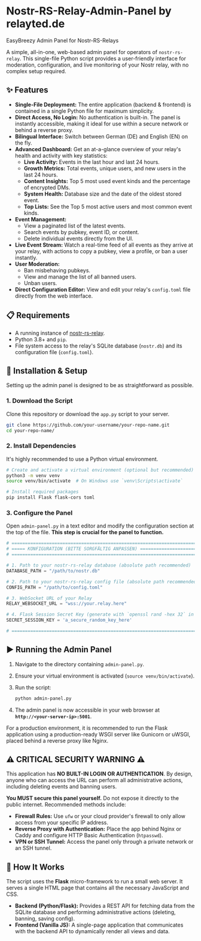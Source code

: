 # Nostr-RS-Relay-Admin-Panel by relayted.de
EasyBreezy Admin Panel for Nostr-RS-Relays

A simple, all-in-one, web-based admin panel for operators of `nostr-rs-relay`. This single-file Python script provides a user-friendly interface for moderation, configuration, and live monitoring of your Nostr relay, with no complex setup required.

## ✨ Features

*   **Single-File Deployment:** The entire application (backend & frontend) is contained in a single Python file for maximum simplicity.
*   **Direct Access, No Login:** No authentication is built-in. The panel is instantly accessible, making it ideal for use within a secure network or behind a reverse proxy.
*   **Bilingual Interface:** Switch between German (DE) and English (EN) on the fly.
*   **Advanced Dashboard:** Get an at-a-glance overview of your relay's health and activity with key statistics:
    *   **Live Activity:** Events in the last hour and last 24 hours.
    *   **Growth Metrics:** Total events, unique users, and new users in the last 24 hours.
    *   **Content Insights:** Top 5 most used event kinds and the percentage of encrypted DMs.
    *   **System Health:** Database size and the date of the oldest stored event.
    *   **Top Lists:** See the Top 5 most active users and most common event kinds.
*   **Event Management:**
    *   View a paginated list of the latest events.
    *   Search events by pubkey, event ID, or content.
    *   Delete individual events directly from the UI.
*   **Live Event Stream:** Watch a real-time feed of all events as they arrive at your relay, with actions to copy a pubkey, view a profile, or ban a user instantly.
*   **User Moderation:**
    *   Ban misbehaving pubkeys.
    *   View and manage the list of all banned users.
    *   Unban users.
*   **Direct Configuration Editor:** View and edit your relay's `config.toml` file directly from the web interface.

## 📋 Requirements

*   A running instance of [nostr-rs-relay](https://git.sr.ht/~gheartsfield/nostr-rs-relay).
*   Python 3.8+ and `pip`.
*   File system access to the relay's SQLite database (`nostr.db`) and its configuration file (`config.toml`).

## 🚀 Installation & Setup

Setting up the admin panel is designed to be as straightforward as possible.

### 1. Download the Script

Clone this repository or download the `app.py` script to your server.

```bash
git clone https://github.com/your-username/your-repo-name.git
cd your-repo-name/
```

### 2. Install Dependencies

It's highly recommended to use a Python virtual environment.

```bash
# Create and activate a virtual environment (optional but recommended)
python3 -m venv venv
source venv/bin/activate  # On Windows use `venv\Scripts\activate`

# Install required packages
pip install Flask flask-cors toml
```

### 3. Configure the Panel

Open `admin-panel.py` in a text editor and modify the configuration section at the top of the file. **This step is crucial for the panel to function.**

```python
# ==============================================================================
# ===== KONFIGURATION (BITTE SORGFÄLTIG ANPASSEN) ==============================
# ==============================================================================

# 1. Path to your nostr-rs-relay database (absolute path recommended)
DATABASE_PATH = "/path/to/nostr.db"

# 2. Path to your nostr-rs-relay config file (absolute path recommended)
CONFIG_PATH = "/path/to/config.toml"

# 3. WebSocket URL of your Relay
RELAY_WEBSOCKET_URL = "wss://your.relay.here"

# 4. Flask Session Secret Key (generate with `openssl rand -hex 32` in your terminal)
SECRET_SESSION_KEY = 'a_secure_random_key_here'

# ==============================================================================
```

## ▶️ Running the Admin Panel

1.  Navigate to the directory containing `admin-panel.py`.
2.  Ensure your virtual environment is activated (`source venv/bin/activate`).
3.  Run the script:

    ```bash
    python admin-panel.py
    ```
4.  The admin panel is now accessible in your web browser at **`http://<your-server-ip>:5001`**.

For a production environment, it is recommended to run the Flask application using a production-ready WSGI server like Gunicorn or uWSGI, placed behind a reverse proxy like Nginx.

## ⚠️ **CRITICAL SECURITY WARNING** ⚠️

This application has **NO BUILT-IN LOGIN OR AUTHENTICATION**. By design, anyone who can access the URL can perform all administrative actions, including deleting events and banning users.

**You MUST secure this panel yourself.** Do not expose it directly to the public internet. Recommended methods include:

*   **Firewall Rules:** Use `ufw` or your cloud provider's firewall to only allow access from your specific IP address.
*   **Reverse Proxy with Authentication:** Place the app behind Nginx or Caddy and configure HTTP Basic Authentication (`htpasswd`).
*   **VPN or SSH Tunnel:** Access the panel only through a private network or an SSH tunnel.

## 🔧 How It Works

The script uses the **Flask** micro-framework to run a small web server. It serves a single HTML page that contains all the necessary JavaScript and CSS.

*   **Backend (Python/Flask):** Provides a REST API for fetching data from the SQLite database and performing administrative actions (deleting, banning, saving config).
*   **Frontend (Vanilla JS):** A single-page application that communicates with the backend API to dynamically render all views and data.
